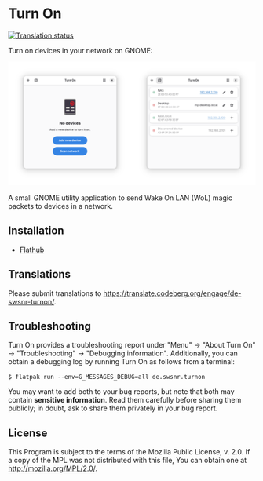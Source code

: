 # Turn On

[![Translation status](https://translate.codeberg.org/widget/de-swsnr-turnon/de-swsnr-turnon/svg-badge.svg)](https://translate.codeberg.org/engage/de-swsnr-turnon/)

Turn on devices in your network on GNOME:

![The empty start page with the application icon on the left, and the list of devices with discovered devices on the right](./social-image.png)

A small GNOME utility application to send Wake On LAN (WoL) magic packets to devices in a network.

## Installation

- [Flathub](https://flathub.org/apps/de.swsnr.turnon)

## Translations

Please submit translations to <https://translate.codeberg.org/engage/de-swsnr-turnon/>.

## Troubleshooting

Turn On provides a troubleshooting report under "Menu" -> "About Turn On" -> "Troubleshooting" -> "Debugging information".
Additionally, you can obtain a debugging log by running Turn On as follows from a terminal:

```console
$ flatpak run --env=G_MESSAGES_DEBUG=all de.swsnr.turnon
```

You may want to add both to your bug reports, but note that both may contain **sensitive information**.
Read them carefully before sharing them publicly; in doubt, ask to share them privately in your bug report.

## License

This Program is subject to the terms of the Mozilla Public License, v. 2.0. If a copy of the MPL was not distributed with this file, You can obtain one at <http://mozilla.org/MPL/2.0/>.
